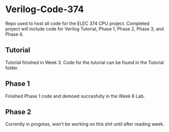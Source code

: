 # Verilog-Code-374

Repo used to host all code for the ELEC 374 CPU project. Completed project will include code for Verilog Tutorial, Phase 1, Phase 2, Phase 3, and Phase 4.

## Tutorial
Tutorial finished in Week 3. Code for the tutorial can be found in the Tutorial folder.

## Phase 1
Finished Phase 1 code and demoed succesfully in the Week 6 Lab.

## Phase 2
Currently in progress, won't be working on this shit until after reading week.
